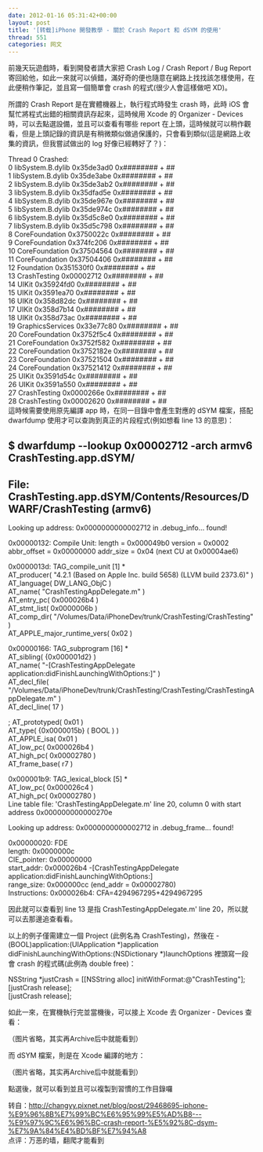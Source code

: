 ```yaml
---
date: 2012-01-16 05:31:42+00:00
layout: post
title: '[转载]iPhone 開發教學 - 關於 Crash Report 和 dSYM 的使用'
thread: 551
categories: 网文
---
```


前幾天玩遊戲時，看到開發者請大家把 Crash Log / Crash Report / Bug Report 寄回給他，如此一來就可以偵錯，滿好奇的便也隨意在網路上找找該怎樣使用，在此便稍作筆記，並且寫一個簡單會 crash 的程式(很少人會這樣做吧 XD)。  
  
所謂的 Crash Report 是在實體機器上，執行程式時發生 crash 時，此時 iOS 會幫忙將程式出錯的相關資訊存起來，這時候用 Xcode 的 Organizer - Devices 時，可以去點選設備，並且可以查看有哪些 report 在上頭，這時候就可以稍作觀看，但是上頭記錄的資訊是有稍微類似做過保護的，只會看到類似(這是網路上收集的資訊，但我嘗試做出的 log 好像已經轉好了？)：  
<!-- more -->  
Thread 0 Crashed:  
0   libSystem.B.dylib               0x35de3ad0 0x######## + ##  
1   libSystem.B.dylib               0x35de3abe 0x######## + ##  
2   libSystem.B.dylib               0x35de3ab2 0x######## + ##  
3   libSystem.B.dylib               0x35dfad5e 0x######## + ##  
4   libSystem.B.dylib               0x35de967e 0x######## + ##  
5   libSystem.B.dylib               0x35de974c 0x######## + ##  
6   libSystem.B.dylib               0x35d5c8e0 0x######## + ##  
7   libSystem.B.dylib               0x35d5c798 0x######## + ##  
8   CoreFoundation                  0x3750022c 0x######## + ##  
9   CoreFoundation                  0x374fc206 0x######## + ##  
10  CoreFoundation                  0x37504564 0x######## + ##  
11  CoreFoundation                  0x37504406 0x######## + ##  
12  Foundation                      0x351530f0 0x######## + ##  
13  CrashTesting                    0x00002712 0x######## + ##  
14  UIKit                           0x35924fd0 0x######## + ##  
15  UIKit                           0x3591ea70 0x######## + ##  
16  UIKit                           0x358d82dc 0x######## + ##  
17  UIKit                           0x358d7b14 0x######## + ##  
18  UIKit                           0x358d73ac 0x######## + ##  
19  GraphicsServices                0x33e77c80 0x######## + ##  
20  CoreFoundation                  0x3752f5c4 0x######## + ##  
21  CoreFoundation                  0x3752f582 0x######## + ##  
22  CoreFoundation                  0x3752182e 0x######## + ##  
23  CoreFoundation                  0x37521504 0x######## + ##  
24  CoreFoundation                  0x37521412 0x######## + ##  
25  UIKit                           0x3591d54c 0x######## + ##  
26  UIKit                           0x3591a550 0x######## + ##  
27  CrashTesting                    0x0000266e 0x######## + ##  
28  CrashTesting                    0x00002620 0x######## + ##  
這時候需要使用原先編譯 app 時，在同一目錄中會產生對應的 dSYM 檔案，搭配 dwarfdump 使用才可以查詢到真正的片段程式(例如想看 line 13 的意思)：  
  
$ dwarfdump --lookup 0x00002712 -arch armv6 CrashTesting.app.dSYM/  
----------------------------------------------------------------------  
File: CrashTesting.app.dSYM/Contents/Resources/DWARF/CrashTesting (armv6)  
----------------------------------------------------------------------  
Looking up address: 0x0000000000002712 in .debug_info... found!  
  
0x00000132: Compile Unit: length = 0x000049b0  version = 0x0002  abbr_offset = 0x00000000  addr_size = 0x04  (next CU at 0x00004ae6)  
  
0x0000013d: TAG_compile_unit [1] *  
            AT_producer( "4.2.1 (Based on Apple Inc. build 5658) (LLVM build 2373.6)" )  
            AT_language( DW_LANG_ObjC )  
            AT_name( "CrashTestingAppDelegate.m" )  
            AT_entry_pc( 0x000026b4 )  
            AT_stmt_list( 0x0000006b )  
            AT_comp_dir( "/Volumes/Data/iPhoneDev/trunk/CrashTesting/CrashTesting" )  
            AT_APPLE_major_runtime_vers( 0x02 )  
  
0x00000166:     TAG_subprogram [16] *  
                AT_sibling( {0x000001d2} )  
                AT_name( "-[CrashTestingAppDelegate application:didFinishLaunchingWithOptions:]" )  
                AT_decl_file( "/Volumes/Data/iPhoneDev/trunk/CrashTesting/CrashTesting/CrashTestingAppDelegate.m" )  
                AT_decl_line( 17 )  

;               AT_prototyped( 0x01 )  
                AT_type( {0x0000015b} ( BOOL ) )  
                AT_APPLE_isa( 0x01 )  
                AT_low_pc( 0x000026b4 )  
                AT_high_pc( 0x00002780 )  
                AT_frame_base( r7 )  
  
0x000001b9:         TAG_lexical_block [5] *  
                    AT_low_pc( 0x000026c4 )  
                    AT_high_pc( 0x00002780 )  
Line table file: 'CrashTestingAppDelegate.m' line 20, column 0 with start address 0x000000000000270e  
  
Looking up address: 0x0000000000002712 in .debug_frame... found!  
  
0x00000020: FDE  
       length: 0x0000000c  
  CIE_pointer: 0x00000000  
   start_addr: 0x000026b4 -[CrashTestingAppDelegate application:didFinishLaunchingWithOptions:]  
   range_size: 0x000000cc (end_addr = 0x00002780)  
 Instructions: 0x000026b4: CFA=4294967295+4294967295  
  
因此就可以查看到 line 13 是指 CrashTestingAppDelegate.m' line 20，所以就可以去那邊追查看看。  
  
以上的例子僅需建立一個 Project (此例名為 CrashTesting)，然後在 - (BOOL)application:(UIApplication *)application didFinishLaunchingWithOptions:(NSDictionary *)launchOptions 裡頭寫一段會 crash 的程式碼(此例為 double free)：  
  
   NSString *justCrash = [[NSString alloc] initWithFormat:@"CrashTesting"];  
   [justCrash release];  
   [justCrash release];  
  
如此一來，在實機執行完並當機後，可以接上 Xcode 去 Organizer - Devices 查看：  
  
（图片省略，其实再Archive后中就能看到）  
  
而 dSYM 檔案，則是在 Xcode 編譯的地方：  
  
（图片省略，其实再Archive后中就能看到）  
  
  
點選後，就可以看到並且可以複製到習慣的工作目錄囉  
  
转自：http://changyy.pixnet.net/blog/post/29468695-iphone-%E9%96%8B%E7%99%BC%E6%95%99%E5%AD%B8---%E9%97%9C%E6%96%BC-crash-report-%E5%92%8C-dsym-%E7%9A%84%E4%BD%BF%E7%94%A8  
点评：万恶的墙，翻爬才能看到
